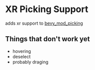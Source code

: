 # XR Picking Support
adds xr support to [bevy_mod_picking](https://github.com/aevyrie/bevy_mod_picking/)
## Things that don't work yet
- hovering
- deselect
- probably draging
